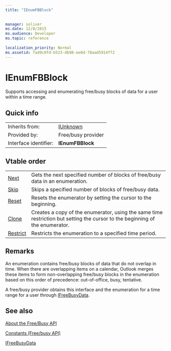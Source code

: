 ```yaml
---
title: "IEnumFBBlock"
 
 
manager: soliver
ms.date: 12/8/2015
ms.audience: Developer
ms.topic: reference
 
localization_priority: Normal
ms.assetid: fad9c0fd-b523-db98-ee0d-78aad5914ff2
---
```


# IEnumFBBlock

Supports accessing and enumerating free/busy blocks of data for a user within a time range.
  
## Quick info

|||
|:-----|:-----|
|Inherits from:  <br/> |[IUnknown](http://msdn.microsoft.com/library/33f1d79a-33fc-4ce5-a372-e08bda378332%28Office.15%29.aspx) <br/> |
|Provided by:  <br/> |Free/busy provider  <br/> |
|Interface identifier:  <br/> |**IEnumFBBlock** <br/> |
   
## Vtable order

|||
|:-----|:-----|
|[Next](ienumfbblock-next.md) <br/> |Gets the next specified number of blocks of free/busy data in an enumeration.  <br/> |
|[Skip](ienumfbblock-skip.md) <br/> |Skips a specified number of blocks of free/busy data.  <br/> |
|[Reset](ienumfbblock-reset.md) <br/> |Resets the enumerator by setting the cursor to the beginning.  <br/> |
|[Clone](ienumfbblock-clone.md) <br/> |Creates a copy of the enumerator, using the same time restriction but setting the cursor to the beginning of the enumerator.  <br/> |
|[Restrict](ienumfbblock-restrict.md) <br/> |Restricts the enumeration to a specified time period.  <br/> |
   
## Remarks

An enumeration contains free/busy blocks of data that do not overlap in time. When there are overlapping items on a calendar, Outlook merges these items to form non-overlapping free/busy blocks in the enumeration based on this order of precedence: out-of-office, busy, tentative.
  
A free/busy provider obtains this interface and the enumeration for a time range for a user through [IFreeBusyData](ifreebusydata.md).
  
## See also



[About the Free/Busy API](about-the-free-busy-api.md)
  
[Constants (Free/busy API)](constants-free-busy-api.md)
  
[IFreeBusyData](ifreebusydata.md)

